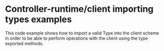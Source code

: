 # Controller-runtime/client importing types examples

This code example shows how to import a valid Type into the client scheme
in order to be able to perform operations with the client using the type
exported methods.
